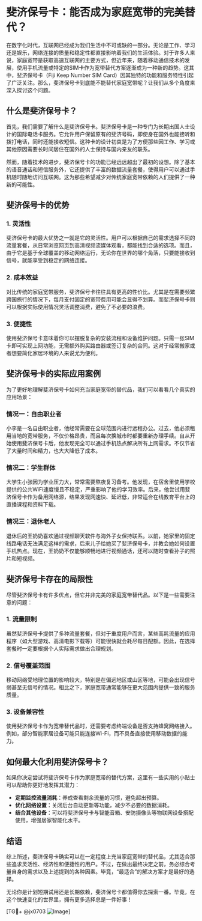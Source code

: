 # 斐济保号卡：能否成为家庭宽带的完美替代？

在数字化时代，互联网已经成为我们生活中不可或缺的一部分。无论是工作、学习还是娱乐，网络连接的质量和稳定性都直接影响着我们的生活体验。对于许多人来说，家庭宽带是获取高速互联网的主要方式，但近年来，随着移动通信技术的发展，使用手机流量或特定的SIM卡作为宽带替代方案逐渐成为一种新的趋势。这其中，斐济保号卡（Fiji Keep Number SIM Card）因其独特的功能和服务特性引起了广泛关注。那么，斐济保号卡到底能不能替代家庭宽带呢？让我们从多个角度来深入探讨这个问题。

## 什么是斐济保号卡？

首先，我们需要了解什么是斐济保号卡。斐济保号卡是一种专门为长期出国人士设计的国际电话卡服务。它允许用户保留原有的斐济号码，即使身在国外也能接听和拨打电话，同时还能接收短信。这种卡的设计初衷是为了方便那些因工作、学习或其他原因需要长时间居住在国外的人士保持与国内亲友的联系。

然而，随着技术的进步，斐济保号卡的功能已经远远超出了最初的设想。除了基本的语音通话和短信服务外，它还提供了丰富的数据流量套餐，使得用户可以通过手机随时随地访问互联网。这为那些希望减少对传统家庭宽带依赖的人们提供了一种新的可能性。

## 斐济保号卡的优势

### 1. **灵活性**
   斐济保号卡的最大优势之一就是它的灵活性。用户可以根据自己的需求选择不同的流量套餐，从日常浏览网页到高清视频流媒体观看，都能找到合适的选项。而且，由于它是基于全球覆盖的移动网络运行，无论你在世界的哪个角落，只要能接收到信号，就能享受到稳定的网络连接。

### 2. **成本效益**
   对比传统的家庭宽带服务，斐济保号卡往往具有更高的性价比。尤其是在需要频繁跨国旅行的情况下，每月支付固定的宽带费用可能会显得不划算。而斐济保号卡则可以根据实际使用情况灵活调整消费，避免了不必要的浪费。

### 3. **便捷性**
   使用斐济保号卡意味着你可以摆脱复杂的安装流程和设备维护问题。只需一张SIM卡即可实现上网功能，无需额外购买路由器或签订复杂的合同。这对于经常搬家或者想要简化家居环境的人来说尤为便利。

## 斐济保号卡的实际应用案例

为了更好地理解斐济保号卡如何充当家庭宽带的替代品，我们可以看看几个真实的应用场景：

### 情况一：自由职业者
小李是一名自由职业者，他经常需要在全球范围内进行远程办公。过去，他必须租用当地的宽带服务，不仅价格昂贵，而且每次换城市时都要重新办理手续。自从开始使用斐济保号卡后，他发现完全可以通过手机热点解决所有上网需求。不仅节省了大量时间和精力，也大大降低了成本。

### 情况二：学生群体
大学生小张因为学业压力大，常常需要熬夜复习备考。他发现，在宿舍里使用学校提供的公共WiFi速度慢且不稳定，严重影响了他的学习效率。后来，他尝试用斐济保号卡作为备用网络源，结果发现网速快、延迟低，非常适合在线教育平台上的直播课程和资料下载。

### 情况三：退休老人
退休后的王奶奶喜欢通过视频聊天软件与海外子女保持联系。以前，她家里的固定线路电话无法满足这样的需求，后来儿子给她买了斐济保号卡，并教会她如何设置手机热点。现在，王奶奶不仅能够顺畅地进行视频通话，还可以随时查看孙子的照片和短视频。

## 斐济保号卡存在的局限性

尽管斐济保号卡有许多优点，但它并非完美的家庭宽带替代品。以下是一些需要注意的问题：

### 1. **流量限制**
   虽然斐济保号卡提供了多种流量套餐，但对于重度用户而言，某些高耗流量的应用程序（如大型游戏、高清电影下载等）可能很快就会耗尽每日配额。因此，在选择套餐时一定要根据个人实际需求做出合理规划。

### 2. **信号覆盖范围**
   移动网络受地理位置的影响较大，特别是在偏远地区或山区等地，可能会出现信号弱甚至无信号的情况。相比之下，家庭宽带通常能够在更大范围内提供一致的服务质量。

### 3. **设备兼容性**
   使用斐济保号卡作为宽带替代品时，还需要考虑终端设备是否支持蜂窝网络接入。例如，部分智能家居设备可能只能连接Wi-Fi，而不具备直接使用移动数据的能力。

## 如何最大化利用斐济保号卡？

如果你决定尝试将斐济保号卡作为家庭宽带的替代方案，这里有一些实用的小贴士可以帮助你更好地发挥其潜力：

- **定期监控流量消耗**：养成查看剩余流量的习惯，避免超出预算。
- **优化网络设置**：关闭后台自动更新等功能，减少不必要的数据消耗。
- **结合其他设备**：可以将斐济保号卡与智能音箱、安防摄像头等物联网设备搭配使用，增强居家智能化水平。

## 结语

综上所述，斐济保号卡确实可以在一定程度上充当家庭宽带的替代品，尤其适合那些追求灵活性、经济性和便捷性的用户。不过，在做出最终决定之前，务必综合考量自身的需求以及上述提到的各种因素。毕竟，“最适合”的解决方案才是最好的选择。

无论你是计划短期试用还是长期依赖，斐济保号卡都值得你去探索一番。毕竟，在这个快速变化的世界里，拥有更多选择总是一件好事！

[TG💪+ @jx0703 ![Image](https://github.com/user-attachments/assets/dbca1d08-cadb-493c-b0ec-ad6f7a83f270)]